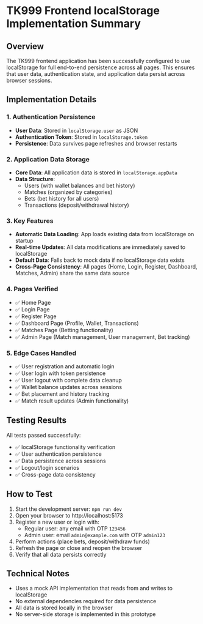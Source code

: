 # TK999 Frontend localStorage Implementation Summary

## Overview
The TK999 frontend application has been successfully configured to use localStorage for full end-to-end persistence across all pages. This ensures that user data, authentication state, and application data persist across browser sessions.

## Implementation Details

### 1. Authentication Persistence
- **User Data**: Stored in `localStorage.user` as JSON
- **Authentication Token**: Stored in `localStorage.token`
- **Persistence**: Data survives page refreshes and browser restarts

### 2. Application Data Storage
- **Core Data**: All application data is stored in `localStorage.appData`
- **Data Structure**:
  - Users (with wallet balances and bet history)
  - Matches (organized by categories)
  - Bets (bet history for all users)
  - Transactions (deposit/withdrawal history)

### 3. Key Features
- **Automatic Data Loading**: App loads existing data from localStorage on startup
- **Real-time Updates**: All data modifications are immediately saved to localStorage
- **Default Data**: Falls back to mock data if no localStorage data exists
- **Cross-Page Consistency**: All pages (Home, Login, Register, Dashboard, Matches, Admin) share the same data source

### 4. Pages Verified
- ✅ Home Page
- ✅ Login Page
- ✅ Register Page
- ✅ Dashboard Page (Profile, Wallet, Transactions)
- ✅ Matches Page (Betting functionality)
- ✅ Admin Page (Match management, User management, Bet tracking)

### 5. Edge Cases Handled
- ✅ User registration and automatic login
- ✅ User login with token persistence
- ✅ User logout with complete data cleanup
- ✅ Wallet balance updates across sessions
- ✅ Bet placement and history tracking
- ✅ Match result updates (Admin functionality)

## Testing Results
All tests passed successfully:
- ✅ localStorage functionality verification
- ✅ User authentication persistence
- ✅ Data persistence across sessions
- ✅ Logout/login scenarios
- ✅ Cross-page data consistency

## How to Test
1. Start the development server: `npm run dev`
2. Open your browser to http://localhost:5173
3. Register a new user or login with:
   - Regular user: any email with OTP `123456`
   - Admin user: email `admin@example.com` with OTP `admin123`
4. Perform actions (place bets, deposit/withdraw funds)
5. Refresh the page or close and reopen the browser
6. Verify that all data persists correctly

## Technical Notes
- Uses a mock API implementation that reads from and writes to localStorage
- No external dependencies required for data persistence
- All data is stored locally in the browser
- No server-side storage is implemented in this prototype